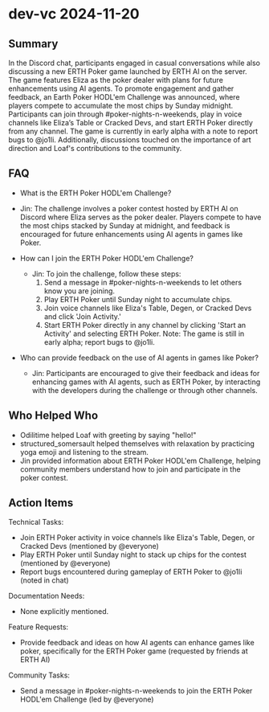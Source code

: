 # dev-vc 2024-11-20

## Summary
 In the Discord chat, participants engaged in casual conversations while also discussing a new ERTH Poker game launched by ERTH AI on the server. The game features Eliza as the poker dealer with plans for future enhancements using AI agents. To promote engagement and gather feedback, an Earth Poker HODL'em Challenge was announced, where players compete to accumulate the most chips by Sunday midnight. Participants can join through #poker-nights-n-weekends, play in voice channels like Eliza’s Table or Cracked Devs, and start ERTH Poker directly from any channel. The game is currently in early alpha with a note to report bugs to @jo1li. Additionally, discussions touched on the importance of art direction and Loaf's contributions to the community.

## FAQ
 - What is the ERTH Poker HODL'em Challenge?
  - Jin: The challenge involves a poker contest hosted by ERTH AI on Discord where Eliza serves as the poker dealer. Players compete to have the most chips stacked by Sunday at midnight, and feedback is encouraged for future enhancements using AI agents in games like Poker.

- How can I join the ERTH Poker HODL'em Challenge?
  - Jin: To join the challenge, follow these steps:
    1. Send a message in #poker-nights-n-weekends to let others know you are joining.
    2. Play ERTH Poker until Sunday night to accumulate chips.
    3. Join voice channels like Eliza's Table, Degen, or Cracked Devs and click 'Join Activity.'
    4. Start ERTH Poker directly in any channel by clicking 'Start an Activity' and selecting ERTH Poker.
    Note: The game is still in early alpha; report bugs to @jo1li.

- Who can provide feedback on the use of AI agents in games like Poker?
  - Jin: Participants are encouraged to give their feedback and ideas for enhancing games with AI agents, such as ERTH Poker, by interacting with the developers during the challenge or through other channels.

## Who Helped Who
 - Odilitime helped Loaf with greeting by saying "hello!"
- structured_somersault helped themselves with relaxation by practicing yoga emoji and listening to the stream.
- Jin provided information about ERTH Poker HODL'em Challenge, helping community members understand how to join and participate in the poker contest.

## Action Items
 Technical Tasks:
  - Join ERTH Poker activity in voice channels like Eliza's Table, Degen, or Cracked Devs (mentioned by @everyone)
  - Play ERTH Poker until Sunday night to stack up chips for the contest (mentioned by @everyone)
  - Report bugs encountered during gameplay of ERTH Poker to @jo1li (noted in chat)

Documentation Needs:
  - None explicitly mentioned.

Feature Requests:
  - Provide feedback and ideas on how AI agents can enhance games like poker, specifically for the ERTH Poker game (requested by friends at ERTH AI)

Community Tasks:
  - Send a message in #poker-nights-n-weekends to join the ERTH Poker HODL'em Challenge (led by @everyone)

